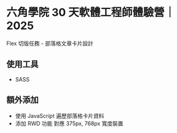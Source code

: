 # 六角學院 30 天軟體工程師體驗營｜2025
Flex 切版任務 - 部落格文章卡片設計

## 使用工具

- SASS

## 額外添加

- 使用 JavaScript 遍歷部落格卡片資料
- 添加 RWD 功能 對應 375px, 768px 寬度裝置